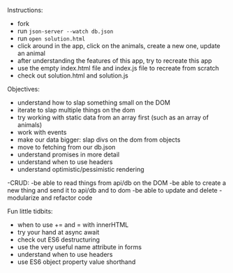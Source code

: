Instructions: 
- fork 
- run `json-server --watch db.json`
- run `open solution.html`
- click around in the app, click on the animals, create a new one, update an animal
- after understanding the features of this app, try to recreate this app
- use the empty index.html file and index.js file to recreate from scratch
- check out solution.html and solution.js 



Objectives: 

- understand how to slap something small on the DOM
- iterate to slap multiple things on the dom
- try working with static data from an array first (such as an array of animals)
- work with events
- make our data bigger: slap divs on the dom from objects
- move to fetching from our db.json
- understand promises in more detail
- understand when to use headers
- understand optimistic/pessimistic rendering

-CRUD: 
-be able to read things from api/db on the DOM
-be able to create a new thing and send it to api/db and to dom
-be able to update and delete
-modularize and refactor code

Fun little tidbits: 
- when to use += and = with innerHTML
- try your hand at async await
- check out ES6 destructuring
- use the very useful name attribute in forms 
- understand when to use headers
- use ES6 object property value shorthand
